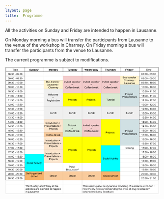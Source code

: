 ```yaml
---
layout: page
title:  Programme
---
```


All the activities on Sunday and Friday are intended to happen in Lausanne.

On Monday morning a bus will transfer the participants from Lausanne to the venue of the workshop in Charmey. On Friday morning a bus will transfer the participants from the venue to Lausanne.


The current programme is subject to modifications.

<p style="text-align:center;"><img src="/assets/image/Program.png" width="900" alt="Paris" class="center" /></p>


<!--
<iframe width="820" height="650"  src="https://docs.google.com/spreadsheets/d/e/2PACX-1vRBCo6v-oyeyQnDtNotEvhJnv8A_d4ODOtDFuTa-HHlIPm6gDIdMes3RMGMMH2d661EO6qlxqFmUtQS/pubhtml?gid=0&amp;single=true&amp;widget=true&amp;headers=false"></iframe>
-->
